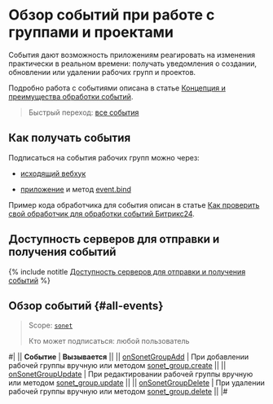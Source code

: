 # Обзор событий при работе с группами и проектами

События дают возможность приложениям реагировать на изменения практически в реальном времени: получать уведомления о создании, обновлении или удалении рабочих групп и проектов.

Подробно работа с событиями описана в статье [Концепция и преимущества обработки событий](../../events/index.md).

> Быстрый переход: [все события](#all-events)

## Как получать события

Подписаться на события рабочих групп можно через:

-  [исходящий вебхук](../../../local-integrations/local-webhooks.md)

-  [приложение](../../../settings/app-installation/index.md) и метод [event.bind](../../events/event-bind.md)

Пример кода обработчика для события описан в статье [Как проверить свой обработчик для обработки событий Битрикс24](../../events/test-handler.md).

## Доступность серверов для отправки и получения событий

{% include notitle [Доступность серверов для отправки и получения событий](../../../_includes/events-index.md) %}

## Обзор событий {#all-events}

> Scope: [`sonet`](../../scopes/permissions.md)
>
> Кто может подписаться: любой пользователь

#|
|| **Событие** | **Вызывается** ||
|| [onSonetGroupAdd](./on-sonet-group-add.md) | При добавлении рабочей группы вручную или методом [sonet_group.create](../sonet-group-create.md) ||
|| [onSonetGroupUpdate](./on-sonet-group-update.md) | При редактировании рабочей группы вручную или методом [sonet_group.update](../sonet-group-update.md) ||
|| [onSonetGroupDelete](./on-sonet-group-delete.md) | При удалении рабочей группы вручную или методом [sonet_group.delete](../sonet-group-delete.md) ||
|#
